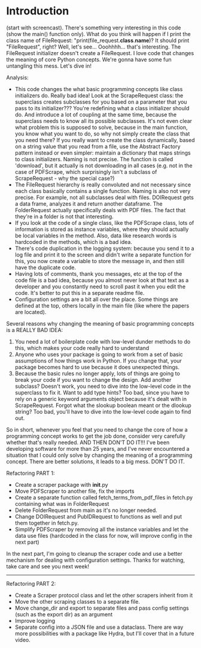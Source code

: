 # Introduction

(start with screencast). There's something very interesting in this code (show the main() function only). What do you think will happen if I print the class name of FileRequest: "print(file_request.**class**.**name**)? It should print "FileRequest", right? Well, let's see... Ooohhhh... that's interesting. The FileRequest initializer doesn't create a FileRequest. I love code that changes the meaning of core Python concepts. We're gonna have some fun untangling this mess. Let's dive in!

Analysis:

- This code changes the what basic programming concepts like class initializers do. Really bad idea! Look at the ScrapeRequest class: the superclass creates subclasses for you based on a parameter that you pass to its initializer??? You're redefining what a class initializer should do. And introduce a lot of coupling at the same time, because the superclass needs to know all its possible subclasses. It's not even clear what problem this is supposed to solve, because in the main function, you know what you want to do, so why not simply create the class that you need there? If you really want to create the class dynamically, based on a string value that you read from a file, use the Abstract Factory pattern instead or even simpler: maintain a dictionary that maps strings to class initializers. Naming is not precise. The function is called 'download', but it actually is not downloading in all cases (e.g. not in the case of PDFScrape, which surprisingly isn't a subclass of ScrapeRequest - why the special case?)
- The FileRequest hierarchy is really convoluted and not necessary since each class basically contains a single function. Naming is also not very precise. For example, not all subclasses deal with files. DOIRequest gets a data frame, analyzes it and return another dataframe. The FolderRequest actually specifically deals with PDF files. The fact that they're in a folder is not that interesting.
- If you look at the code of a single class, like the PDFScrape class, lots of information is stored as instance variables, where they should actually be local variables in the method. Also, data like research words is hardcoded in the methods, which is a bad idea.
- There's code duplication in the logging system: because you send it to a log file and print it to the screen and didn't write a separate function for this, you now create a variable to store the message in, and then still have the duplicate code.
- Having lots of comments, thank you messages, etc at the top of the code file is a bad idea, because you almost never look at that text as a developer and you constantly need to scroll past it when you edit the code. It's better to put this in a separate readme file.
- Configuration settings are a bit all over the place. Some things are defined at the top, others locally in the main file (like where the papers are located).

Several reasons why changing the meaning of basic programming concepts is a REALLY BAD IDEA:

1. You need a lot of boilerplate code with low-level dunder methods to do this, which makes your code really hard to understand
2. Anyone who uses your package is going to work from a set of basic assumptions of how things work in Python. If you change that, your package becomes hard to use because it does unexpected things.
3. Because the basic rules no longer apply, lots of things are going to break your code if you want to change the design. Add another subclass? Doesn't work, you need to dive into the low-level code in the superclass to fix it. Want to add type hints? Too bad, since you have to rely on a generic keyword arguments object because it's dealt with in ScrapeRequest. Forgot what the slookup boolean meant or the dlookup string? Too bad, you'll have to dive into the low-level code again to find out.

So in short, whenever you feel that you need to change the core of how a programming concept works to get the job done, consider very carefully whether that's really needed. AND THEN DON'T DO IT!!! I've been developing software for more than 25 years, and I've never encountered a situation that I could only solve by changing the meaning of a programming concept. There are better solutions, it leads to a big mess. DON'T DO IT.

Refactoring PART 1:

- Create a scraper package with **init**.py
- Move PDFScraper to another file, fix the imports
- Create a separate function called fetch_terms_from_pdf_files in fetch.py containing what was in FolderRequest
- Delete FolderRequest from main as it's no longer needed.
- Change DOIRequest and PubIDRequest to functions as well and put them together in fetch.py.
- Simplify PDFScraper by removing all the instance variables and let the data use files (hardcoded in the class for now, will improve config in the next part)

In the next part, I'm going to cleanup the scraper code and use a better mechanism for dealing with configuration settings. Thanks for watching, take care and see you next week!

---

Refactoring PART 2:

- Create a Scraper protocol class and let the other scrapers inherit from it
- Move the other scraping classes to a separate file.
- Move change_dir and export to separate files and pass config settings (such as the export dir) as an argument
- Improve logging
- Separate config into a JSON file and use a dataclass. There are way more possibilities with a package like Hydra, but I'll cover that in a future video.
